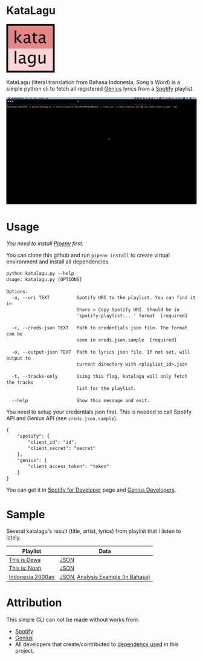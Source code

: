 # KataLagu

![katalagu](katalagu.png)

KataLagu (literal translation from Bahasa Indonesia, *Song's Word*) is a simple python cli to fetch all registered [Genius](https://genius.com/) lyrics from a [Spotify](https://www.spotify.com/) playlist.

![katalagu](katalagu.gif)


# Usage

*You need to install [Pipenv](https://pipenv.pypa.io/en/latest/) first.*

You can clone this github and run `pipenv install` to create virtual environment and install all dependencies.

```
python katalagu.py --help
Usage: katalagu.py [OPTIONS]

Options:
  -u, --uri TEXT          Spotify URI to the playlist. You can find it in
                          Share > Copy Spotify URI. Should be in
                          'spotify:playlist:...' format  [required]

  -c, --creds-json TEXT   Path to credentials json file. The format can be
                          seen in creds.json.sample  [required]

  -o, --output-json TEXT  Path to lyrics json file. If not set, will output to
                          current directory with <playlist_id>.json

  -t, --tracks-only       Using this flag, katalagu will only fetch the tracks
                          list for the playlist.

  --help                  Show this message and exit.
```

You need to setup your credentials json first. This is needed to call Spotify API and Genius API (see `creds.json.sample`).

```
{
    "spotify": {
        "client_id": "id",
        "client_secret": "secret"
    },
    "genius": {
        "client_access_token": "token"
    }
}
```

You can get it in [Spotify for Developer](https://developer.spotify.com/) page and [Genius Developers](https://genius.com/developers).

# Sample

Several katalagu's result (title, artist, lyrics) from playlist that I listen to lately. 

| Playlist      	| Data                                            	|
|--------------	|---------------------------------------------------	|
| [This is Dewa](https://open.spotify.com/playlist/37i9dQZF1DXbcrxvoaNyDy)    	| [JSON](./raw/lyric/37i9dQZF1DXbcrxvoaNyDy.json)                       	|
| [This is: Noah](https://open.spotify.com/playlist/37i9dQZF1DWW21j5DuKqBx) 	| [JSON](./raw/lyric/37i9dQZF1DWW21j5DuKqBx.json)                        	|
| [Indonesia 2000an](https://open.spotify.com/playlist/758B9GF7qrfggUiLkhEC1q?si=ZR4hPvOqSdKpNcJ3b6vblw) 	| [JSON](./raw/lyric/758B9GF7qrfggUiLkhEC1q.json), [Analysis Example (in Bahasa)](./showcase/indonesia_2000an.ipynb)                                         	|


# Attribution

This simple CLI can not be made without works from:
- [Spotify](https://www.spotify.com/)
- [Genius](https://genius.com/)
- All developers that create/contributed to [dependency used](./Pipfile) in this project.